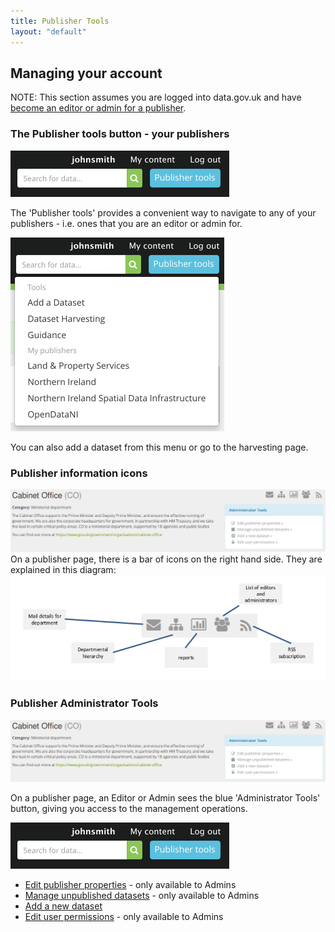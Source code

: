 ```yaml
---
title: Publisher Tools
layout: "default"
---
```


## Managing your account

NOTE: This section assumes you are logged into data.gov.uk and have [become an editor or admin for a publisher](becoming_an_editor_or_admin.html).

### The Publisher tools button - your publishers

![publisher tools button](images/become_editor_publisher_tools_button.png)

The 'Publisher tools' provides a convenient way to navigate to any of your publishers - i.e. ones that you are an editor or admin for.

![publisher tools menu](images/publisher_tools_menu.png)

You can also add a dataset from this menu or go to the harvesting page.

### Publisher information icons

<img src="images/publisher-tools.png" style="width: 600px;">
On a publisher page, there is a bar of icons on the right hand side. They are explained in this diagram:
<img src="images/icons-explained.png" style="margin: auto; width: 600px;">

### Publisher Administrator Tools

<img src="images/publisher-tools.png" style="width: 600px;">

On a publisher page, an Editor or Admin sees the blue 'Administrator Tools' button, giving you access to the management operations.

![publisher tools button](images/become_editor_publisher_tools_button.png)

* [Edit publisher properties](publisher_editing.html) - only available to Admins
* [Manage unpublished datasets](unpublished.html) - only available to Admins
* [Add a new dataset](dataset_form.html)
* [Edit user permissions](assigning_editors_and_admins.html#edit-user-permissions-page) - only available to Admins

